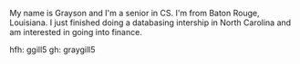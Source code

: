 My name is Grayson and I'm a senior in CS. I'm from Baton Rouge, Louisiana. I just finished doing a databasing intership in North Carolina and am interested in going into finance.

 hfh: ggill5
 gh: graygill5
